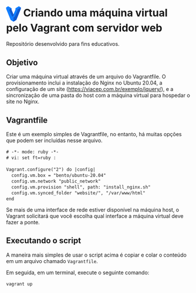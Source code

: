 <h1>
    <img align="center" width="40px" src="vagrant-logo.png" alt="Vagrant logo">
    <span>Criando uma máquina virtual pelo Vagrant com servidor web</span>
</h1>

Repositório desenvolvido para fins educativos.

## Objetivo

Criar uma máquina virtual através de um arquivo do Vagrantfile. O provisionamento inclui a instalação do Nginx no Ubuntu 20.04, a configuração de um site (https://viacep.com.br/exemplo/jquery/), e a sincronização de uma pasta do host com a máquina virtual para hospedar o site no Nginx.

## Vagrantfile

Este é um exemplo simples de Vagrantfile, no entanto, há muitas opções que podem ser incluídas nesse arquivo.

```
# -*- mode: ruby -*-
# vi: set ft=ruby :

Vagrant.configure("2") do |config|
  config.vm.box = "bento/ubuntu-20.04"
  config.vm.network "public_network"
  config.vm.provision "shell", path: "install_nginx.sh"
  config.vm.synced_folder "website/", "/var/www/html"
end
```

Se mais de uma interface de rede estiver disponível na máquina host, o Vagrant solicitará que você escolha qual interface a máquina virtual deve fazer a ponte.

## Executando o script

A maneira mais simples de usar o script acima é copiar e colar o conteúdo em um arquivo chamado `Vagrantfile`.

Em seguida, em um terminal, execute o seguinte comando:

```
vagrant up
```

